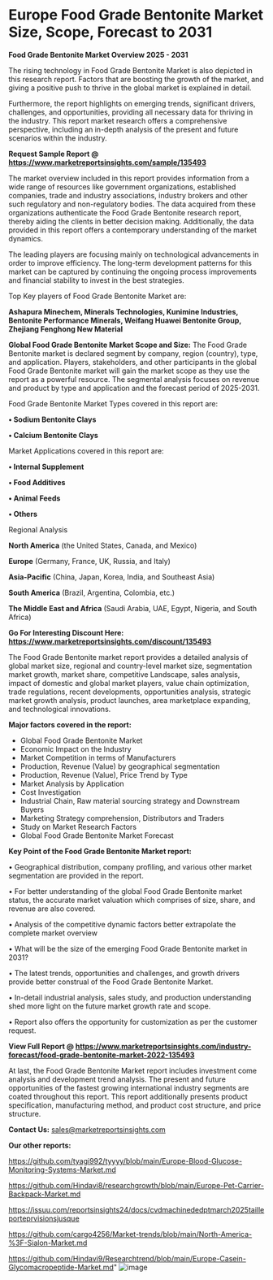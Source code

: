 # Europe Food Grade Bentonite Market Size, Scope, Forecast to 2031

<Strong> Food Grade Bentonite Market Overview 2025 - 2031</strong>

The rising technology in Food Grade Bentonite Market is also depicted in this research report. Factors that are boosting the growth of the market, and giving a positive push to thrive in the global market is explained in detail.

Furthermore, the report highlights on emerging trends, significant drivers, challenges, and opportunities, providing all necessary data for thriving in the industry. This report market research offers a comprehensive perspective, including an in-depth analysis of the present and future scenarios within the industry.

<strong>Request Sample Report @ <a href=https://www.marketreportsinsights.com/sample/135493>https://www.marketreportsinsights.com/sample/135493</a></strong>

The market overview included in this report provides information from a wide range of resources like government organizations, established companies, trade and industry associations, industry brokers and other such regulatory and non-regulatory bodies. The data acquired from these organizations authenticate the Food Grade Bentonite research report, thereby aiding the clients in better decision making. Additionally, the data provided in this report offers a contemporary understanding of the market dynamics.

The leading players are focusing mainly on technological advancements in order to improve efficiency. The long-term development patterns for this market can be captured by continuing the ongoing process improvements and financial stability to invest in the best strategies.

Top Key players of Food Grade Bentonite Market are:

<strong>Ashapura Minechem, Minerals Technologies, Kunimine Industries, Bentonite Performance Minerals, Weifang Huawei Bentonite Group, Zhejiang Fenghong New Material</strong>

<strong><b>Global Food Grade Bentonite Market Scope and Size:</b></strong>
The Food Grade Bentonite market is declared segment by company, region (country), type, and application. Players, stakeholders, and other participants in the global Food Grade Bentonite market will gain the market scope as they use the report as a powerful resource. The segmental analysis focuses on revenue and product by type and application and the forecast period of 2025-2031.

Food Grade Bentonite Market Types covered in this report are:

<strong>• Sodium Bentonite Clays

• Calcium Bentonite Clays</strong>

Market Applications covered in this report are:

<strong>• Internal Supplement

• Food Additives

• Animal Feeds

• Others</strong> 

Regional Analysis

<strong>North America</strong> (the United States, Canada, and Mexico)

<strong>Europe</strong> (Germany, France, UK, Russia, and Italy)

<strong>Asia-Pacific</strong> (China, Japan, Korea, India, and Southeast Asia)

<strong>South America</strong> (Brazil, Argentina, Colombia, etc.)

<strong>The Middle East and Africa</strong> (Saudi Arabia, UAE, Egypt, Nigeria, and South Africa)

<strong>Go For Interesting Discount Here: <a href=https://www.marketreportsinsights.com/discount/135493>https://www.marketreportsinsights.com/discount/135493</a></strong>

The Food Grade Bentonite market report provides a detailed analysis of global market size, regional and country-level market size, segmentation market growth, market share, competitive Landscape, sales analysis, impact of domestic and global market players, value chain optimization, trade regulations, recent developments, opportunities analysis, strategic market growth analysis, product launches, area marketplace expanding, and technological innovations.

<strong><b>Major factors covered in the report:</b></strong>
<ul>
  <li>Global Food Grade Bentonite Market </li>
  <li>Economic Impact on the Industry</li>
  <li>Market Competition in terms of Manufacturers</li>
  <li>Production, Revenue (Value) by geographical segmentation</li>
  <li>Production, Revenue (Value), Price Trend by Type</li>
  <li>Market Analysis by Application</li>
  <li>Cost Investigation</li>
  <li>Industrial Chain, Raw material sourcing strategy and Downstream Buyers</li>
  <li>Marketing Strategy comprehension, Distributors and Traders</li>
  <li>Study on Market Research Factors</li>
  <li>Global Food Grade Bentonite Market Forecast</li>
</ul>

<strong><b>Key Point of the Food Grade Bentonite Market report:</b></strong>

• Geographical distribution, company profiling, and various other market segmentation are provided in the report.

• For better understanding of the global Food Grade Bentonite market status, the accurate market valuation which comprises of size, share, and revenue are also covered.

• Analysis of the competitive dynamic factors better extrapolate the complete market overview

• What will be the size of the emerging Food Grade Bentonite market in 2031?

• The latest trends, opportunities and challenges, and growth drivers provide better construal of the Food Grade Bentonite Market.

• In-detail industrial analysis, sales study, and production understanding shed more light on the future market growth rate and scope.

• Report also offers the opportunity for customization as per the customer request.

<strong><b>View Full Report @ <a href=https://www.marketreportsinsights.com/industry-forecast/food-grade-bentonite-market-2022-135493>https://www.marketreportsinsights.com/industry-forecast/food-grade-bentonite-market-2022-135493</a></b></strong>


At last, the Food Grade Bentonite Market report includes investment come analysis and development trend analysis. The present and future opportunities of the fastest growing international industry segments are coated throughout this report. This report additionally presents product specification, manufacturing method, and product cost structure, and price structure.

<strong>Contact Us:</strong>
sales@marketreportsinsights.com

<strong>Our other reports:</strong>

<a href=https://github.com/tyagi992/tyyyy/blob/main/Europe-Blood-Glucose-Monitoring-Systems-Market.md>https://github.com/tyagi992/tyyyy/blob/main/Europe-Blood-Glucose-Monitoring-Systems-Market.md</a>

<a href=https://github.com/Hindavi8/researchgrowth/blob/main/Europe-Pet-Carrier-Backpack-Market.md>https://github.com/Hindavi8/researchgrowth/blob/main/Europe-Pet-Carrier-Backpack-Market.md</a>

<a href=https://issuu.com/reportsinsights24/docs/cvdmachinededptmarch2025tailleporteprvisionsjusque>https://issuu.com/reportsinsights24/docs/cvdmachinededptmarch2025tailleporteprvisionsjusque</a>

<a href=https://github.com/cargo4256/Market-trends/blob/main/North-America-%3F-Sialon-Market.md>https://github.com/cargo4256/Market-trends/blob/main/North-America-%3F-Sialon-Market.md</a>

<a href=https://github.com/Hindavi9/Researchtrend/blob/main/Europe-Casein-Glycomacropeptide-Market.md>https://github.com/Hindavi9/Researchtrend/blob/main/Europe-Casein-Glycomacropeptide-Market.md</a>"
![image](https://github.com/user-attachments/assets/60cb17ad-47fe-4b8a-afc7-0abd4ea42402)
